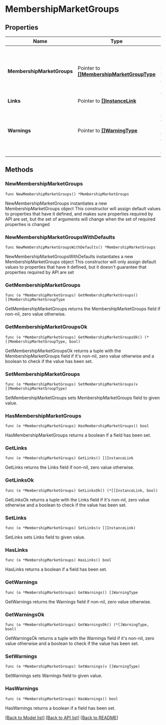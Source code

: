 # MembershipMarketGroups

## Properties

Name | Type | Description | Notes
------------ | ------------- | ------------- | -------------
**MembershipMarketGroups** | Pointer to [**[]MembershipMarketGroupType**](MembershipMarketGroupType.md) | Details for Membership Market Group along with associated Market codes. | [optional] 
**Links** | Pointer to [**[]InstanceLink**](InstanceLink.md) |  | [optional] 
**Warnings** | Pointer to [**[]WarningType**](WarningType.md) | Used in conjunction with the Success element to define a business error. | [optional] 

## Methods

### NewMembershipMarketGroups

`func NewMembershipMarketGroups() *MembershipMarketGroups`

NewMembershipMarketGroups instantiates a new MembershipMarketGroups object
This constructor will assign default values to properties that have it defined,
and makes sure properties required by API are set, but the set of arguments
will change when the set of required properties is changed

### NewMembershipMarketGroupsWithDefaults

`func NewMembershipMarketGroupsWithDefaults() *MembershipMarketGroups`

NewMembershipMarketGroupsWithDefaults instantiates a new MembershipMarketGroups object
This constructor will only assign default values to properties that have it defined,
but it doesn't guarantee that properties required by API are set

### GetMembershipMarketGroups

`func (o *MembershipMarketGroups) GetMembershipMarketGroups() []MembershipMarketGroupType`

GetMembershipMarketGroups returns the MembershipMarketGroups field if non-nil, zero value otherwise.

### GetMembershipMarketGroupsOk

`func (o *MembershipMarketGroups) GetMembershipMarketGroupsOk() (*[]MembershipMarketGroupType, bool)`

GetMembershipMarketGroupsOk returns a tuple with the MembershipMarketGroups field if it's non-nil, zero value otherwise
and a boolean to check if the value has been set.

### SetMembershipMarketGroups

`func (o *MembershipMarketGroups) SetMembershipMarketGroups(v []MembershipMarketGroupType)`

SetMembershipMarketGroups sets MembershipMarketGroups field to given value.

### HasMembershipMarketGroups

`func (o *MembershipMarketGroups) HasMembershipMarketGroups() bool`

HasMembershipMarketGroups returns a boolean if a field has been set.

### GetLinks

`func (o *MembershipMarketGroups) GetLinks() []InstanceLink`

GetLinks returns the Links field if non-nil, zero value otherwise.

### GetLinksOk

`func (o *MembershipMarketGroups) GetLinksOk() (*[]InstanceLink, bool)`

GetLinksOk returns a tuple with the Links field if it's non-nil, zero value otherwise
and a boolean to check if the value has been set.

### SetLinks

`func (o *MembershipMarketGroups) SetLinks(v []InstanceLink)`

SetLinks sets Links field to given value.

### HasLinks

`func (o *MembershipMarketGroups) HasLinks() bool`

HasLinks returns a boolean if a field has been set.

### GetWarnings

`func (o *MembershipMarketGroups) GetWarnings() []WarningType`

GetWarnings returns the Warnings field if non-nil, zero value otherwise.

### GetWarningsOk

`func (o *MembershipMarketGroups) GetWarningsOk() (*[]WarningType, bool)`

GetWarningsOk returns a tuple with the Warnings field if it's non-nil, zero value otherwise
and a boolean to check if the value has been set.

### SetWarnings

`func (o *MembershipMarketGroups) SetWarnings(v []WarningType)`

SetWarnings sets Warnings field to given value.

### HasWarnings

`func (o *MembershipMarketGroups) HasWarnings() bool`

HasWarnings returns a boolean if a field has been set.


[[Back to Model list]](../README.md#documentation-for-models) [[Back to API list]](../README.md#documentation-for-api-endpoints) [[Back to README]](../README.md)


